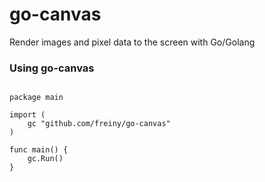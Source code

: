 # go-canvas
Render images and pixel data to the screen with Go/Golang

### Using go-canvas

<pre><code>
package main

import (
	gc "github.com/freiny/go-canvas"
)

func main() {
	gc.Run()
}
</code></pre>
